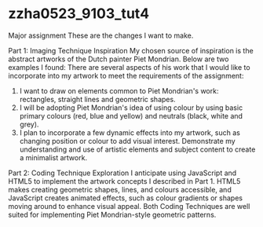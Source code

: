 # zzha0523_9103_tut4

Major assignment
These are the changes I want to make.

Part 1: Imaging Technique Inspiration
My chosen source of inspiration is the abstract artworks of the Dutch painter Piet Mondrian. Below are two examples I found:
There are several aspects of his work that I would like to incorporate into my artwork to meet the requirements of the assignment:
1.	I want to draw on elements common to Piet Mondrian's work: rectangles, straight lines and geometric shapes.
2.	I will be adopting Piet Mondrian's idea of using colour by using basic primary colours (red, blue and yellow) and neutrals (black, white and grey).
3.	I plan to incorporate a few dynamic effects into my artwork, such as changing position or colour to add visual interest.
Demonstrate my understanding and use of artistic elements and subject content to create a minimalist artwork.

Part 2: Coding Technique Exploration
I anticipate using JavaScript and HTML5 to implement the artwork concepts I described in Part 1. HTML5 makes creating geometric shapes, lines, and colours accessible, and JavaScript creates animated effects, such as colour gradients or shapes moving around to enhance visual appeal. Both Coding Techniques are well suited for implementing Piet Mondrian-style geometric patterns.
